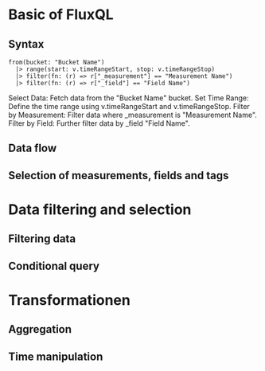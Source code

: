 # Basic of FluxQL
## Syntax
```
from(bucket: "Bucket Name")
  |> range(start: v.timeRangeStart, stop: v.timeRangeStop)
  |> filter(fn: (r) => r["_measurement"] == "Measurement Name")
  |> filter(fn: (r) => r["_field"] == "Field Name")
```
Select Data: Fetch data from the "Bucket Name" bucket.
Set Time Range: Define the time range using v.timeRangeStart and v.timeRangeStop.
Filter by Measurement: Filter data where _measurement is "Measurement Name".
Filter by Field: Further filter data by _field "Field Name".

## Data flow
## Selection of measurements, fields and tags

# Data filtering and selection
## Filtering data
## Conditional query

# Transformationen
## Aggregation
## Time manipulation
